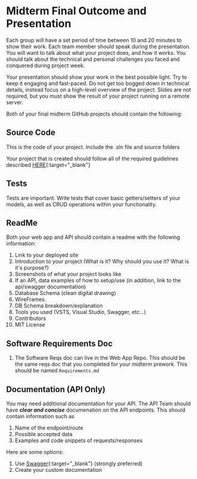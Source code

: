 # Midterm Final Outcome and Presentation

Each group will have a set period of time between 10 and 20 minutes to show their work. Each team member should speak during the presentation. You will want to talk about what your project does, and how it works. You should talk about the technical and personal challenges you faced and conquered during project week.


Your presentation should show your work in the best possible light. Try to keep it engaging and fast-paced. Do not get too bogged down in technical details, instead focus on a high-level overview of the project. Slides are not required, but you must show the result of your project running on a remote server.

Both of your final midterm GitHub projects should contain the following:

## Source Code
This is the code of your project. Include the .sln file and source folders

Your project that is created should follow all of the required guidelines described 
[HERE](ProjReqs.md){:target="_blank"} 

## Tests
Tests are important. Write tests that cover basic getters/setters of your models, as well as CRUD operations within your functionality. 


## ReadMe
Both your web app and API should contain a readme with the following information:
1. Link to your deployed site
1. Introduction to your project (What is it? Why should you use it? What is it's purpose?)
1. Screenshots of what your project looks like
1. If an API, data examples of how to setup/use (in addition, link to the api/swagger documentation)
1. Database Schema (clean digital drawing)
1. WireFrames. 
1. DB Schema breakdown/explanation
1. Tools you used (VSTS, Visual Studio, Swagger, etc...)
1. Contributors
1. MIT License

## Software Requirements Doc
1. The Software Reqs doc can live in the Web App Repo. 
This should be the same reqs doc that you completed for your midterm prework. 
This should be named `Requirements.md`

## Documentation (API Only)
You may need additional documentation for your API. 
The API Team should have ***clear and concise*** documenation on the API endpoints. This should 
contain information such as 

1. Name of the endpoint/route
1. Possible accepted data
1. Examples and code snippets of requests/responses

Here are some options:
1. Use [Swagger](https://docs.microsoft.com/en-us/aspnet/core/tutorials/web-api-help-pages-using-swagger?view=aspnetcore-2.1){:target="_blank"}  (strongly preferred)
2. Create your custom documentation
